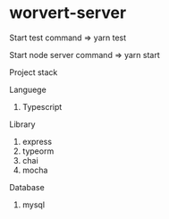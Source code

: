 # worvert-server

Start test command
=> yarn test

Start node server command
=> yarn start

Project stack

Languege
1. Typescript

Library
1. express
2. typeorm
3. chai
4. mocha

Database
1. mysql
